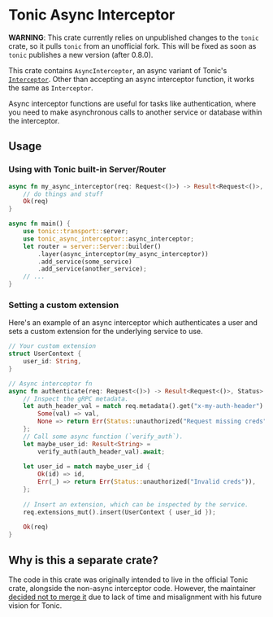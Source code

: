 # Tonic Async Interceptor

**WARNING**: This crate currently relies on unpublished changes to the `tonic` crate, so it pulls
`tonic` from an unofficial fork. This will be fixed as soon as `tonic` publishes a new
version (after 0.8.0).

This crate contains `AsyncInterceptor`, an async variant of Tonic's
[`Interceptor`](https://docs.rs/tonic/latest/tonic/service/trait.Interceptor.html).
Other than accepting an async interceptor function, it works the same as `Interceptor`.

Async interceptor functions are useful for tasks like authentication, where you need to make
asynchronous calls to another service or database within the interceptor.

## Usage

### Using with Tonic built-in Server/Router

```rust
async fn my_async_interceptor(req: Request<()>) -> Result<Request<()>, Status> {
    // do things and stuff
    Ok(req)
}

async fn main() {
    use tonic::transport::server;
    use tonic_async_interceptor::async_interceptor;
    let router = server::Server::builder()
        .layer(async_interceptor(my_async_interceptor))
        .add_service(some_service)
        .add_service(another_service);
    // ...
}
```

### Setting a custom extension

Here's an example of an async interceptor which authenticates a user and sets a custom
extension for the underlying service to use.

```rust
// Your custom extension
struct UserContext {
    user_id: String,
}

// Async interceptor fn
async fn authenticate(req: Request<()>) -> Result<Request<()>, Status> {
    // Inspect the gRPC metadata.
    let auth_header_val = match req.metadata().get("x-my-auth-header") {
        Some(val) => val,
        None => return Err(Status::unauthorized("Request missing creds")),
    };
    // Call some async function (`verify_auth`).
    let maybe_user_id: Result<String> =
        verify_auth(auth_header_val).await;
    
    let user_id = match maybe_user_id {
        Ok(id) => id,
        Err(_) => return Err(Status::unauthorized("Invalid creds")),
    };
    
    // Insert an extension, which can be inspected by the service.
    req.extensions_mut().insert(UserContext { user_id });
    
    Ok(req)
}
```

## Why is this a separate crate?

The code in this crate was originally intended to live in the official Tonic crate, alongside
the non-async interceptor code. However, the maintainer
[decided not to merge it](https://github.com/hyperium/tonic/pull/910)
due to lack of time and misalignment with his future vision for Tonic.

